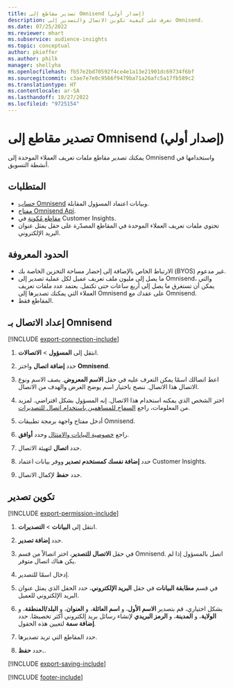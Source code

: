 ```yaml
---
title: تصدير مقاطع إلى Omnisend (إصدار أولي)
description: تعرف على كيفية تكوين الاتصال والتصدير إلى Omnisend.
ms.date: 07/25/2022
ms.reviewer: mhart
ms.subservice: audience-insights
ms.topic: conceptual
author: pkieffer
ms.author: philk
manager: shellyha
ms.openlocfilehash: fb57e2bd70592f4ce4e1a13e21901dc69734f6bf
ms.sourcegitcommit: c3ae7e7e0c9566f9479ba71a26afc5a17fb589c2
ms.translationtype: HT
ms.contentlocale: ar-SA
ms.lasthandoff: 10/27/2022
ms.locfileid: "9725154"
---
```

# <a name="export-segments-to-omnisend-preview"></a>تصدير مقاطع إلى Omnisend (إصدار أولي)

يمكنك تصدير مقاطع ملفات تعريف العملاء الموحدة إلى Omnisend واستخدامها في أنشطة التسويق.

## <a name="prerequisites"></a>المتطلبات

- [حساب Omnisend](https://www.omnisend.com/) وبيانات اعتماد المسؤول المقابلة.
- [مفتاح Omnisend Api](https://support.omnisend.com/en/articles/1061890-generating-api-key).
- [مقاطع مُكونة](segments.md) في Customer Insights.
- تحتوي ملفات تعريف العملاء الموحدة في المقاطع المصدّرة على حقل يمثل عنوان البريد الإلكتروني.

## <a name="known-limitations"></a>الحدود المعروفة

- الارتباط الخاص بالإضافة إلى إحضار مساحة التخزين الخاصة بك (BYOS) غير مدعوم.
- ما يصل إلى مليون ملف تعريف عميل لكل عملية تصدير إلى Omnisend، والتي يمكن أن تستغرق ما يصل إلى أربع ساعات حتى تكتمل. يعتمد عدد ملفات تعريف العملاء التي يمكنك تصديرها إلى Omnisend على عقدك مع Omnisend.
- المقاطع فقط.

## <a name="set-up-connection-to-omnisend"></a>إعداد الاتصال بـ Omnisend

[!INCLUDE [export-connection-include](includes/export-connection-admn.md)]

1. انتقل إلى **المسؤول** > **الاتصالات**.

1. حدد **إضافة اتصال** واختر **Omnisend**.

1. اعط اتصالك اسمًا يمكن التعرف عليه في حقل **الاسم المعروض**. يصف الاسم ونوع الاتصال هذا الاتصال. ننصح باختيار اسم يوضح الغرض والهدف من الاتصال.

1. اختر الشخص الذي يمكنه استخدام هذا الاتصال. إنه المسؤول بشكل افتراضي. لمزيد من المعلومات، راجع [السماح للمساهمين باستخدام اتصال للتصديرات](connections.md#allow-contributors-to-use-a-connection-for-exports).

1. أدخل مفتاح واجهة برمجة تطبيقات Omnisend.

1. راجع [خصوصية البيانات والامتثال](connections.md#data-privacy-and-compliance) وحدد **أوافق**.

1. حدد **اتصال** لتهيئة الاتصال.

1. حدد **إضافة نفسك كمستخدم تصدير** ووفر بيانات اعتماد Customer Insights.

1. حدد **حفظ** لإكمال الاتصال.

## <a name="configure-an-export"></a>تكوين تصدير

[!INCLUDE [export-permission-include](includes/export-permission.md)]

1. انتقل إلى **البيانات** > **التصديرات**.

1. حدد **إضافة تصدير**.

1. في حقل **الاتصال للتصدير**، اختر اتصالاً من قسم Omnisend. اتصل بالمسؤول إذا لم يكن هناك اتصال متوفر.

1. إدخال اسمًا للتصدير.

1. في قسم **مطابقة البيانات** في حقل **البريد الإلكتروني**، حدد الحقل الذي يمثل عنوان البريد الإلكتروني للعميل.

1. بشكل اختياري، قم بتصدير **الاسم الأول**، و **اسم العائلة**، و **العنوان**، و **البلد/المنطقة**، و **الولاية**، و **المدينة**، و **الرمز البريدي** لإنشاء رسائل بريد إلكتروني أكثر تخصيصًا. حدد **إضافة سمة** لتعيين هذه الحقول.

1. حدد المقاطع التي تريد تصديرها.

1. حدد **حفظ.**.

[!INCLUDE [export-saving-include](includes/export-saving.md)]

[!INCLUDE [footer-include](includes/footer-banner.md)]
